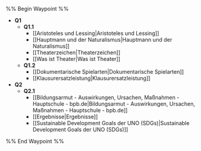 %% Begin Waypoint %%
- **Q1**
	- **Q1.1**
		- [[Aristoteles und Lessing|Aristoteles und Lessing]]
		- [[Hauptmann und der Naturalismus|Hauptmann und der Naturalismus]]
		- [[Theaterzeichen|Theaterzeichen]]
		- [[Was ist Theater|Was ist Theater]]
	- **Q1.2**
		- [[Dokumentarische Spielarten|Dokumentarische Spielarten]]
		- [[Klausurersatzleistung|Klausurersatzleistung]]
- **Q2**
	- **Q2.1**
		- [[Bildungsarmut - Auswirkungen, Ursachen, Maßnahmen - Hauptschule - bpb.de|Bildungsarmut - Auswirkungen, Ursachen, Maßnahmen - Hauptschule - bpb.de]]
		- [[Ergebnisse|Ergebnisse]]
		- [[Sustainable Development Goals der UNO (SDGs)|Sustainable Development Goals der UNO (SDGs)]]

%% End Waypoint %%




